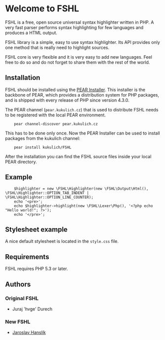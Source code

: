 # Welcome to FSHL #

FSHL is a free, open source universal syntax highlighter written in PHP. A very fast parser performs syntax highlighting for few languages and produces a HTML output.

FSHL library is a simple, easy to use syntax highlighter. Its API provides only one method that is really need to highlight sources.

FSHL core is very flexible and it is very easy to add new languages. Feel free to do so and do not forget to share them with the rest of the world.


## Installation ##

FSHL should be installed using the [PEAR Installer](http://pear.php.net/). This installer is the backbone of PEAR, which provides a distribution system for PHP packages, and is shipped with every release of PHP since version 4.3.0.

The PEAR channel (`pear.kukulich.cz`) that is used to distribute FSHL needs to be registered with the local PEAR environment.

```
	pear channel-discover pear.kukulich.cz
```

This has to be done only once. Now the PEAR Installer can be used to install packages from the kukulich channel:

```
	pear install kukulich/FSHL
```

After the installation you can find the FSHL source files inside your local PEAR directory.


## Example ##

```
	$highlighter = new \FSHL\Highlighter(new \FSHL\Output\Html(), \FSHL\Highlighter::OPTION_TAB_INDENT | \FSHL\Highlighter::OPTION_LINE_COUNTER);
	echo '<pre>';
	echo $highlighter->highlight(new \FSHL\Lexer\Php(), '<?php echo "Hello world!"; ?>');
	echo '</pre>';
```

## Stylesheet example ##

A nice default stylesheet is located in the `style.css` file.


## Requirements ##

FSHL requires PHP 5.3 or later.


## Authors ##

### Original FSHL ###
* Juraj 'hvge' Durech

### New FSHL ###
* [Jaroslav Hanslík](https://github.com/kukulich)
